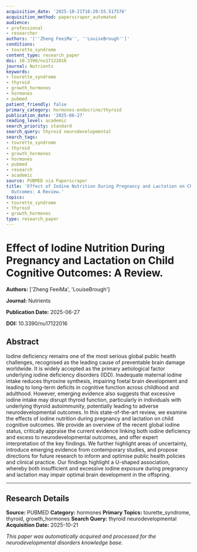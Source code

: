 ```yaml
---
acquisition_date: '2025-10-21T16:20:55.517576'
acquisition_method: paperscraper_automated
audience:
- professional
- researcher
authors: '[''Zheng FeeiMa'', ''LouiseBrough'']'
conditions:
- tourette_syndrome
content_type: research_paper
doi: 10.3390/nu17122016
journal: Nutrients
keywords:
- tourette_syndrome
- thyroid
- growth_hormones
- hormones
- pubmed
patient_friendly: false
primary_category: hormones-endocrine/thyroid
publication_date: '2025-06-27'
reading_level: academic
search_priority: standard
search_query: thyroid neurodevelopmental
search_tags:
- tourette_syndrome
- thyroid
- growth_hormones
- hormones
- pubmed
- research
- academic
source: PUBMED via Paperscraper
title: 'Effect of Iodine Nutrition During Pregnancy and Lactation on Child Cognitive
  Outcomes: A Review.'
topics:
- tourette_syndrome
- thyroid
- growth_hormones
type: research_paper
---
```


# Effect of Iodine Nutrition During Pregnancy and Lactation on Child Cognitive Outcomes: A Review.

**Authors:** ['Zheng FeeiMa', 'LouiseBrough']

**Journal:** Nutrients

**Publication Date:** 2025-06-27

**DOI:** 10.3390/nu17122016

## Abstract

Iodine deficiency remains one of the most serious global public health challenges, recognised as the leading cause of preventable brain damage worldwide. It is widely accepted as the primary aetiological factor underlying iodine deficiency disorders (IDD). Inadequate maternal iodine intake reduces thyroxine synthesis, impairing foetal brain development and leading to long-term deficits in cognitive function across childhood and adulthood. However, emerging evidence also suggests that excessive iodine intake may disrupt thyroid function, particularly in individuals with underlying thyroid autoimmunity, potentially leading to adverse neurodevelopmental outcomes. In this state-of-the-art review, we examine the effects of iodine nutrition during pregnancy and lactation on child cognitive outcomes. We provide an overview of the recent global iodine status, critically appraise the current evidence linking both iodine deficiency and excess to neurodevelopmental outcomes, and offer expert interpretation of the key findings. We further highlight areas of uncertainty, introduce emerging evidence from contemporary studies, and propose directions for future research to inform and optimise public health policies and clinical practice. Our findings highlight a U-shaped association, whereby both insufficient and excessive iodine exposure during pregnancy and lactation may impair optimal brain development in the offspring.

---

## Research Details

**Source:** PUBMED
**Category:** hormones
**Primary Topics:** tourette_syndrome, thyroid, growth_hormones
**Search Query:** thyroid neurodevelopmental
**Acquisition Date:** 2025-10-21

*This paper was automatically acquired and processed for the neurodevelopmental disorders knowledge base.*
